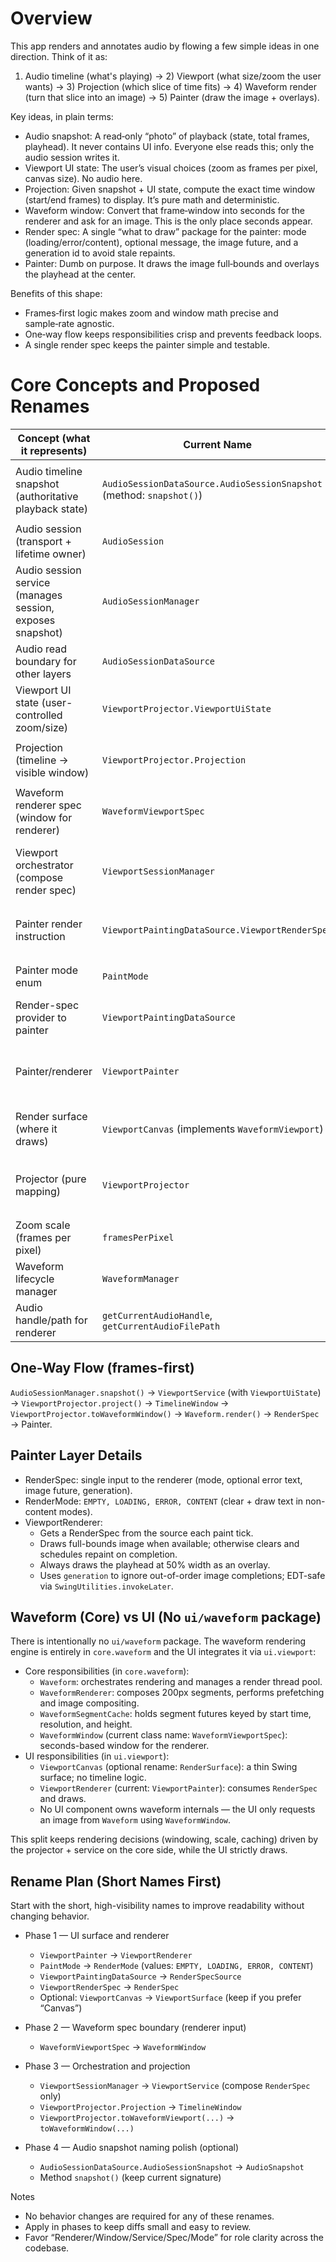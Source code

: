 # Overview

This app renders and annotates audio by flowing a few simple ideas in one direction. Think of it as:

1) Audio timeline (what's playing) → 2) Viewport (what size/zoom the user wants) → 3) Projection (which slice of time fits) → 4) Waveform render (turn that slice into an image) → 5) Painter (draw the image + overlays).

Key ideas, in plain terms:

- Audio snapshot: A read‑only “photo” of playback (state, total frames, playhead). It never contains UI info. Everyone else reads this; only the audio session writes it.
- Viewport UI state: The user’s visual choices (zoom as frames per pixel, canvas size). No audio here.
- Projection: Given snapshot + UI state, compute the exact time window (start/end frames) to display. It’s pure math and deterministic.
- Waveform window: Convert that frame‑window into seconds for the renderer and ask for an image. This is the only place seconds appear.
- Render spec: A single “what to draw” package for the painter: mode (loading/error/content), optional message, the image future, and a generation id to avoid stale repaints.
- Painter: Dumb on purpose. It draws the image full‑bounds and overlays the playhead at the center.

Benefits of this shape:

- Frames‑first logic makes zoom and window math precise and sample‑rate agnostic.
- One‑way flow keeps responsibilities crisp and prevents feedback loops.
- A single render spec keeps the painter simple and testable.

# Core Concepts and Proposed Renames

| Concept (what it represents) | Current Name | Kind | Package | Proposed Rename | Notes |
|---|---|---|---|---|---|
| Audio timeline snapshot (authoritative playback state) | `AudioSessionDataSource.AudioSessionSnapshot` (method: `snapshot()`) | record | `core.audio.session` | `AudioSnapshot` (method: `snapshot()`) | Minimal: `state, totalFrames, playheadFrame, errorMessage`. Frames-first; no UI concerns. |
| Audio session (transport + lifetime owner) | `AudioSession` | class | `core.audio.session` | Keep | Applies commands; now maintains explicit `playheadFrame`. |
| Audio session service (manages session, exposes snapshot) | `AudioSessionManager` | class | `core.audio.session` | Keep | Produces `snapshot()`; owns engine lifecycle. |
| Audio read boundary for other layers | `AudioSessionDataSource` | interface | `core.audio.session` | Keep | Prefer `snapshot()` over granular getters in new code. |
| Viewport UI state (user-controlled zoom/size) | `ViewportProjector.ViewportUiState` | record | `core.viewport` | Keep (field name: `framesPerPixel`) | Stores `framesPerPixel, widthPx, heightPx`; sample-rate agnostic. |
| Projection (timeline → visible window) | `ViewportProjector.Projection` | record | `core.viewport` | `TimelineWindow` | Deterministic: `startFrame, endFrame, generation, (optional error)`. |
| Waveform renderer spec (window for renderer) | `WaveformViewportSpec` | record | `core.waveform` | `WaveformWindow` | Seconds-based; produced only at renderer boundary. |
| Viewport orchestrator (compose render spec) | `ViewportSessionManager` | class | `core.viewport` | `ViewportService` | Holds minimal UI state (zoom); reads `AudioSnapshot`, calls projector, requests image. |
| Painter render instruction | `ViewportPaintingDataSource.ViewportRenderSpec` | record | `core.viewport` | `RenderSpec` | Contains `mode, errorMessage, imageFuture, generation`. Painter is dumb. |
| Painter mode enum | `PaintMode` | enum | `core.viewport` | `RenderMode` | Values: `EMPTY, LOADING, ERROR, CONTENT` (rename from `RENDER` to `CONTENT`). |
| Render-spec provider to painter | `ViewportPaintingDataSource` | interface | `core.viewport` | `RenderSpecSource` | Single method: `getRenderSpec(bounds)`. |
| Painter/renderer | `ViewportPainter` | class | `ui.viewport` | `ViewportRenderer` | Non-blocking draw cycle, EDT-safe callbacks, generation guard on image completion. |
| Render surface (where it draws) | `ViewportCanvas` (implements `WaveformViewport`) | class | `ui.viewport` | `RenderSurface` (optional) | Minimal API: `getViewportBounds(), getPaintGraphics(), repaint(), isVisible()`. |
| Projector (pure mapping) | `ViewportProjector` | interface | `core.viewport` | Keep | Methods: `project(snapshot, ui)` → `TimelineWindow`; `toWaveformWindow(window, ui, sampleRate)`. |
| Zoom scale (frames per pixel) | `framesPerPixel` | double (field) | `core.viewport` (service state) | `framesPerPixel` (keep) or `timelineScale` | Frames-first naming clarifies scaling math: frames = px × fpp. |
| Waveform lifecycle manager | `WaveformManager` | class | `core.waveform` | Keep | Creates/shuts down `Waveform` on audio load/close. |
| Audio handle/path for renderer | `getCurrentAudioHandle`, `getCurrentAudioFilePath` | methods | `core.audio.session.AudioSessionDataSource` | Keep | Required by `WaveformManager`. |

## One-Way Flow (frames-first)

`AudioSessionManager.snapshot()` → `ViewportService` (with `ViewportUiState`) → `ViewportProjector.project()` → `TimelineWindow` → `ViewportProjector.toWaveformWindow()` → `Waveform.render()` → `RenderSpec` → Painter.

## Painter Layer Details

- RenderSpec: single input to the renderer (mode, optional error text, image future, generation).
- RenderMode: `EMPTY, LOADING, ERROR, CONTENT` (clear + draw text in non-content modes).
- ViewportRenderer:
  - Gets a RenderSpec from the source each paint tick.
  - Draws full-bounds image when available; otherwise clears and schedules repaint on completion.
  - Always draws the playhead at 50% width as an overlay.
  - Uses `generation` to ignore out-of-order image completions; EDT-safe via `SwingUtilities.invokeLater`.

## Waveform (Core) vs UI (No `ui/waveform` package)

There is intentionally no `ui/waveform` package. The waveform rendering engine is entirely in `core.waveform` and the UI integrates it via `ui.viewport`:

- Core responsibilities (in `core.waveform`):
  - `Waveform`: orchestrates rendering and manages a render thread pool.
  - `WaveformRenderer`: composes 200px segments, performs prefetching and image compositing.
  - `WaveformSegmentCache`: holds segment futures keyed by start time, resolution, and height.
  - `WaveformWindow` (current class name: `WaveformViewportSpec`): seconds-based window for the renderer.
- UI responsibilities (in `ui.viewport`):
  - `ViewportCanvas` (optional rename: `RenderSurface`): a thin Swing surface; no timeline logic.
  - `ViewportRenderer` (current: `ViewportPainter`): consumes `RenderSpec` and draws.
  - No UI component owns waveform internals — the UI only requests an image from `Waveform` using `WaveformWindow`.

This split keeps rendering decisions (windowing, scale, caching) driven by the projector + service on the core side, while the UI strictly draws.

## Rename Plan (Short Names First)

Start with the short, high-visibility names to improve readability without changing behavior.

- Phase 1 — UI surface and renderer
  - `ViewportPainter` → `ViewportRenderer`
  - `PaintMode` → `RenderMode` (values: `EMPTY, LOADING, ERROR, CONTENT`)
  - `ViewportPaintingDataSource` → `RenderSpecSource`
  - `ViewportRenderSpec` → `RenderSpec`
  - Optional: `ViewportCanvas` → `ViewportSurface` (keep if you prefer “Canvas”)

- Phase 2 — Waveform spec boundary (renderer input)
  - `WaveformViewportSpec` → `WaveformWindow`

- Phase 3 — Orchestration and projection
  - `ViewportSessionManager` → `ViewportService` (compose `RenderSpec` only)
  - `ViewportProjector.Projection` → `TimelineWindow`
  - `ViewportProjector.toWaveformViewport(...)` → `toWaveformWindow(...)`

- Phase 4 — Audio snapshot naming polish (optional)
  - `AudioSessionDataSource.AudioSessionSnapshot` → `AudioSnapshot`
  - Method `snapshot()` (keep current signature)

Notes

- No behavior changes are required for any of these renames.
- Apply in phases to keep diffs small and easy to review.
- Favor “Renderer/Window/Service/Spec/Mode” for role clarity across the codebase.
